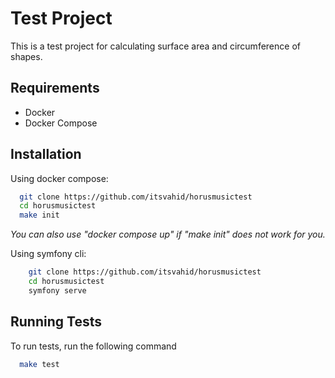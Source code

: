 
# Test Project

This is a test project for calculating surface area and circumference of shapes.


## Requirements
- Docker
- Docker Compose

## Installation
Using docker compose:

```bash
  git clone https://github.com/itsvahid/horusmusictest
  cd horusmusictest
  make init
```
*You can also use "docker compose up" if "make init" does not work for you.*

Using symfony cli:
```bash
    git clone https://github.com/itsvahid/horusmusictest
    cd horusmusictest
    symfony serve
```


## Running Tests

To run tests, run the following command

```bash
  make test
```
